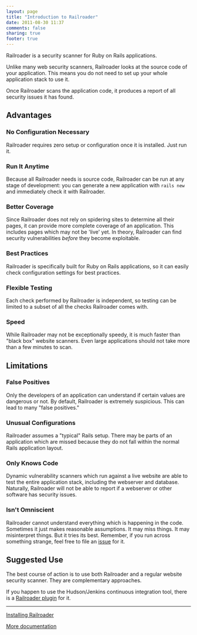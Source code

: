 ```yaml
---
layout: page
title: "Introduction to Railroader"
date: 2011-08-30 11:37
comments: false
sharing: true
footer: true
---
```


Railroader is a security scanner for Ruby on Rails applications.

Unlike many web security scanners, Railroader looks at the source code of your application. This means you do not need to set up your whole application stack to use it.

Once Railroader scans the application code, it produces a report of all security issues it has found.

## Advantages

### No Configuration Necessary

Railroader requires zero setup or configuration once it is installed. Just run it.

### Run It Anytime

Because all Railroader needs is source code, Railroader can be run at any stage of development: you can generate a new application with `rails new` and immediately check it with Railroader.

### Better Coverage

Since Railroader does not rely on spidering sites to determine all their pages, it can provide more complete coverage of an application. This includes pages which may not be 'live' yet. In theory, Railroader can find security vulnerabilities *before* they become exploitable.

### Best Practices

Railroader is specifically built for Ruby on Rails applications, so it can easily check configuration settings for best practices.

### Flexible Testing

Each check performed by Railroader is independent, so testing can be limited to a subset of all the checks Railroader comes with.

### Speed

While Railroader may not be exceptionally speedy, it is much faster than "black box" website scanners. Even large applications should not take more than a few minutes to scan.

## Limitations

### False Positives

Only the developers of an application can understand if certain values are dangerous or not. By default, Railroader is extremely suspicious. This can lead to many "false positives."

### Unusual Configurations

Railroader assumes a "typical" Rails setup. There may be parts of an application which are missed because they do not fall within the normal Rails application layout.

### Only Knows Code

Dynamic vulnerability scanners which run against a live website are able to test the entire application stack, including the webserver and database. Naturally, Railroader will not be able to report if a webserver or other software has security issues.

### Isn't Omniscient

Railroader cannot understand everything which is happening in the code. Sometimes it just makes reasonable assumptions. It may miss things. It may misinterpret things. But it tries its best. Remember, if you run across something strange, feel free to file an [issue](https://github.com/david-a-wheeler/railroader/issues) for it.

## Suggested Use

The best course of action is to use both Railroader and a regular website security scanner. They are complementary approaches.

If you happen to use the Hudson/Jenkins continuous integration tool, there is a [Railroader plugin](/docs/jenkins) for it.

---
[Installing Railroader](/docs/install)

[More documentation](/docs)

